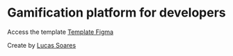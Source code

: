 # Gamification platform for developers

Access the template [Template Figma](https://www.figma.com/file/x17RO6ZjkPvDdZywuP5Z2H/Move.it-1.0-(Copy)?node-id=160%3A2761)

Create by [Lucas Soares](https://github.com/fbsoares-lu)

